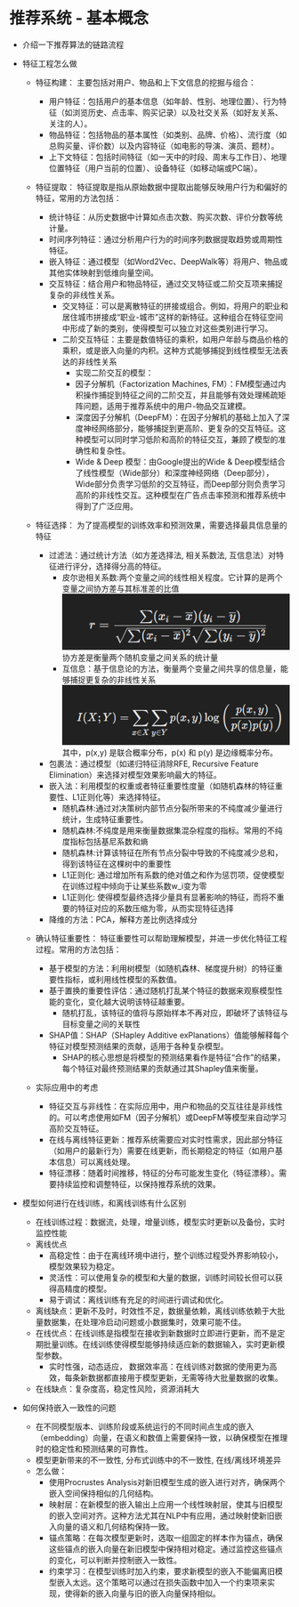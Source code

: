 # 推荐系统 - 基本概念
- 介绍一下推荐算法的链路流程
- 特征工程怎么做
  - 特征构建： 主要包括对用户、物品和上下文信息的挖掘与组合：
    - 用户特征：包括用户的基本信息（如年龄、性别、地理位置）、行为特征（如浏览历史、点击率、购买记录）以及社交关系（如好友关系、关注的人）。
    - 物品特征：包括物品的基本属性（如类别、品牌、价格）、流行度（如总购买量、评价数）以及内容特征（如电影的导演、演员、题材）。
    - 上下文特征：包括时间特征（如一天中的时段、周末与工作日）、地理位置特征（用户当前的位置）、设备特征（如移动端或PC端）。
      
  - 特征提取： 特征提取是指从原始数据中提取出能够反映用户行为和偏好的特征，常用的方法包括：
    - 统计特征：从历史数据中计算如点击次数、购买次数、评价分数等统计量。
    - 时间序列特征：通过分析用户行为的时间序列数据提取趋势或周期性特征。
    - 嵌入特征：通过模型（如Word2Vec、DeepWalk等）将用户、物品或其他实体映射到低维向量空间。
    - 交互特征：结合用户和物品特征，通过交叉特征或二阶交互项来捕捉复杂的非线性关系。
      - 交叉特征：可以是离散特征的拼接或组合。例如，将用户的职业和居住城市拼接成“职业-城市”这样的新特征。这种组合在特征空间中形成了新的类别，使得模型可以独立对这些类别进行学习。
      - 二阶交互特征：主要是数值特征的乘积，如用户年龄与商品价格的乘积，或是嵌入向量的内积。这种方式能够捕捉到线性模型无法表达的非线性关系
        -  实现二阶交互的模型： 
          - 因子分解机（Factorization Machines, FM）：FM模型通过内积操作捕捉到特征之间的二阶交互，并且能够有效处理稀疏矩阵问题，适用于推荐系统中的用户-物品交互建模。
          - 深度因子分解机（DeepFM）：在因子分解机的基础上加入了深度神经网络部分，能够捕捉到更高阶、更复杂的交互特征。这种模型可以同时学习低阶和高阶的特征交互，兼顾了模型的准确性和复杂性。
          - Wide & Deep 模型：由Google提出的Wide & Deep模型结合了线性模型（Wide部分）和深度神经网络（Deep部分），Wide部分负责学习低阶的交互特征，而Deep部分则负责学习高阶的非线性交互。这种模型在广告点击率预测和推荐系统中得到了广泛应用。
      
  - 特征选择： 为了提高模型的训练效率和预测效果，需要选择最具信息量的特征
    - 过滤法：通过统计方法（如方差选择法, 相关系数法, 互信息法）对特征进行评分，选择得分高的特征。
      - 皮尔逊相关系数:两个变量之间的线性相关程度。它计算的是两个变量之间协方差与其标准差的比值![img.png](images/img.png)<br>协方差是衡量两个随机变量之间关系的统计量
      - 互信息：基于信息论的方法，衡量两个变量之间共享的信息量，能够捕捉更复杂的非线性关系![img.png](images/img2.png)<br>其中，p(x,y) 是联合概率分布，p(x) 和  p(y) 是边缘概率分布。
    - 包裹法：通过模型（如递归特征消除RFE, Recursive Feature Elimination）来选择对模型效果影响最大的特征。
    - 嵌入法：利用模型的权重或者特征重要性度量（如随机森林的特征重要性、L1正则化等）来选择特征。
      - 随机森林:通过对决策树内部节点分裂所带来的不纯度减少量进行统计，生成特征重要性。
      - 随机森林:不纯度是用来衡量数据集混杂程度的指标。常用的不纯度指标包括基尼系数和熵
      - 随机森林:计算该特征在所有节点分裂中导致的不纯度减少总和，得到该特征在这棵树中的重要性
      - L1正则化: 通过增加所有系数的绝对值之和作为惩罚项，促使模型在训练过程中倾向于让某些系数w_i变为零
      - L1正则化: 使得模型最终选择少量具有显著影响的特征，而将不重要的特征对应的系数压缩为零，从而实现特征选择
    - 降维的方法：PCA，解释方差比例选择成分
      
  - 确认特征重要性： 特征重要性可以帮助理解模型，并进一步优化特征工程过程。常用的方法包括：
    - 基于模型的方法：利用树模型（如随机森林、梯度提升树）的特征重要性指标，或利用线性模型的系数值。
    - 基于置换的重要性评估：通过随机打乱某个特征的数据来观察模型性能的变化，变化越大说明该特征越重要。
      - 随机打乱，该特征的值将与原始样本不再对应，即破坏了该特征与目标变量之间的关联性
    - SHAP值：SHAP（SHapley Additive exPlanations）值能够解释每个特征对模型预测结果的贡献，适用于各种复杂模型。
      - SHAP的核心思想是将模型的预测结果看作是特征“合作”的结果，每个特征对最终预测结果的贡献通过其Shapley值来衡量。
      
  - 实际应用中的考虑
    - 特征交互与非线性：在实际应用中，用户和物品的交互往往是非线性的。可以考虑使用如FM（因子分解机）或DeepFM等模型来自动学习高阶交互特征。
    - 在线与离线特征更新：推荐系统需要应对实时性需求，因此部分特征（如用户的最新行为）需要在线更新，而长期稳定的特征（如用户基本信息）可以离线处理。
    - 特征漂移：随着时间推移，特征的分布可能发生变化（特征漂移）。需要持续监控和调整特征，以保持推荐系统的效果。


- 模型如何进行在线训练，和离线训练有什么区别
  - 在线训练过程：数据流，处理，增量训练，模型实时更新以及备份，实时监控性能 
  - 离线优点
    - 高稳定性：由于在离线环境中进行，整个训练过程受外界影响较小，模型效果较为稳定。
    - 灵活性：可以使用复杂的模型和大量的数据，训练时间较长但可以获得高精度的模型。
    - 易于调试：离线训练有充足的时间进行调试和优化。
  - 离线缺点：更新不及时，时效性不足，数据量依赖，离线训练依赖于大批量数据集，在处理冷启动问题或小数据集时，效果可能不佳。
  - 在线优点：在线训练是指模型在接收到新数据时立即进行更新，而不是定期批量训练。在线训练使得模型能够持续适应新的数据输入，实时更新模型参数。
    - 实时性强，动态适应， 数据效率高：在线训练对数据的使用更为高效，每条新数据都直接用于模型更新，无需等待大批量数据的收集。
  - 在线缺点：复杂度高，稳定性风险，资源消耗大

- 如何保持嵌入一致性的问题
  - 在不同模型版本、训练阶段或系统运行的不同时间点生成的嵌入（embedding）向量，在语义和数值上需要保持一致，以确保模型在推理时的稳定性和预测结果的可靠性。
  - 模型更新带来的不一致性, 分布式训练中的不一致性, 在线/离线环境差异
  - 怎么做：
    - 使用Procrustes Analysis对新旧模型生成的嵌入进行对齐，确保两个嵌入空间保持相似的几何结构。 
    - 映射层：在新模型的嵌入输出上应用一个线性映射层，使其与旧模型的嵌入空间对齐。这种方法尤其在NLP中有应用，通过映射使新旧嵌入向量的语义和几何结构保持一致。
    - 锚点策略：在每次模型更新时，选取一组固定的样本作为锚点，确保这些锚点的嵌入向量在新旧模型中保持相对稳定。通过监控这些锚点的变化，可以判断并控制嵌入一致性。
    - 约束学习：在模型训练时加入约束，要求新模型的嵌入不能偏离旧模型嵌入太远。这个策略可以通过在损失函数中加入一个约束项来实现，使得新的嵌入向量与旧的嵌入向量保持相似。






